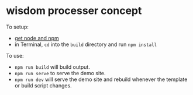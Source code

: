 # wisdom processer concept

To setup:

- [get node and npm](https://nodejs.org/en/download)
- in Terminal, `cd` into the `build` directory and run `npm install`

To use:

- `npm run build` will build output.
- `npm run serve` to serve the demo site.
- `npm run dev` will serve the demo site and rebuild whenever the template or build script changes.
